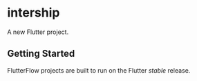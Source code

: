 # intership

A new Flutter project.

## Getting Started

FlutterFlow projects are built to run on the Flutter _stable_ release.
